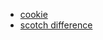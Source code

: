 

* [cookie](http://www.whatarecookies.com/)
* [scotch difference](https://scotch.io/@PratyushB/local-storage-vs-session-storage-vs-cookie)
